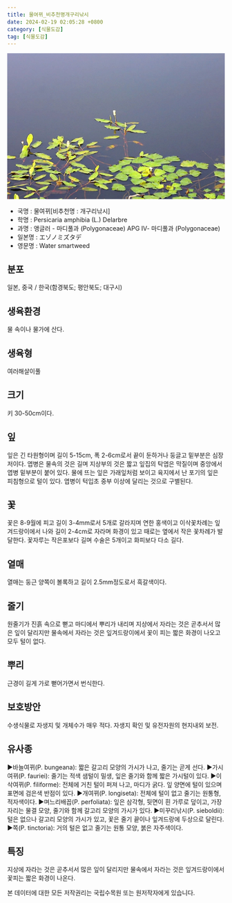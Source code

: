 ```yaml
---
title: 물여뀌_비추천명개구리낚시
date: 2024-02-19 02:05:28 +0800
category: [식물도감]
tag: [식물도감]
---
```




![물여뀌[비추천명 : 개구리낚시]](/assets/img/fileUpload/plants/basic/Polygonaceae/Persicaria/1215/1215_8_th2.JPG)
- 국명 : 물여뀌[비추천명 : 개구리낚시]
- 학명 : Persicaria amphibia (L.) Delarbre
- 과명 : 앵글러 - 마디풀과 (Polygonaceae) APG Ⅳ- 마디풀과 (Polygonaceae)
- 일본명 : エゾノミズタデ
- 영문명 : Water smartweed


## 분포
일본, 중국 / 한국(함경북도; 평안북도; 대구시) 
## 생육환경
물 속이나 물가에 산다.
## 생육형
여러해살이풀 
## 크기
키 30-50cm이다.
## 잎
잎은 긴 타원형이며 길이 5-15cm, 폭 2-6cm로서 끝이 둔하거나 둥글고 밑부분은 심장저이다. 엽병은 물속의 것은 길며 지상부의 것은 짧고 잎집의 탁엽은 막질이며 중앙에서 엽병 밑부분이 붙어 있다. 물에 뜨는 잎은 가래잎처럼 보이고 육지에서 난 포기의 잎은 피침형으로 털이 있다. 엽병이 턱입초 중부 이상에 달리는 것으로 구별된다.
## 꽃
꽃은 8-9월에 피고 길이 3-4mm로서 5개로 갈라지며 연한 홍색이고 이삭꽃차례는 잎겨드랑이에서 나와 길이 2-4cm로 자라며 화경이 있고 때로는 옆에서 작은 꽃차례가 발달한다. 꽃자루는 작은포보다 길며 수술은 5개이고 화피보다 다소 길다.
## 열매
열매는 둥근 양쪽이 볼록하고 길이 2.5mm정도로서 흑갈색이다.
## 줄기
원줄기가 진흙 속으로 뻗고 마디에서 뿌리가 내리며 지상에서 자라는 것은 곧추서서 많은 잎이 달리지만 물속에서 자라는 것은 잎겨드랑이에서 꽃이 피는 짧은 화경이 나오고 모두 털이 없다.
## 뿌리
근경이 길게 가로 뻗어가면서 번식한다.
## 보호방안
수생식물로 자생지 및 개체수가 매우 적다. 자생지 확인 및 유전자원의 현지내외 보전.
## 유사종
▶바늘여뀌(P. bungeana): 짧은 갈고리 모양의 가시가 나고, 줄기는 곧게 선다.
▶가시여뀌(P. fauriei): 줄기는 적색 샘털이 밀생, 잎은 줄기와 함께 짧은 가시털이 있다.
▶이삭여뀌(P. filiforme): 전체에 거친 털이 퍼져 나고, 마디가 굵다. 잎 양면에 털이 있으며 표면에 검은색 반점이 있다.
▶개여뀌(P. longiseta): 전체에 털이 없고 줄기는 원통형, 적자색이다.
▶며느리배꼽(P. perfoliata): 잎은 삼각형, 뒷면이 흰 가루로 덮이고, 가장자리는 물결 모양, 줄기와 함께 갈고리 모양의 가시가 있다.
▶미꾸리낚시(P. sieboldii): 털은 없으나 갈고리 모양의 가시가 있고, 꽃은 줄기 끝이나 잎겨드랑에 두상으로 달린다.
▶쪽(P. tinctoria): 거의 털은 없고 줄기는 원통 모양, 붉은 자주색이다.
## 특징
지상에 자라는 것은 곧추서서 많은 잎이 달리지만 물속에서 자라는 것은 잎겨드랑이에서 꽃피는 짧은 화경이 나온다.






본 데이터에 대한 모든 저작권리는 국립수목원 또는 원저작자에게 있습니다.
